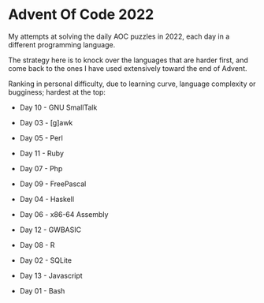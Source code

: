 # Advent Of Code 2022

My attempts at solving the daily AOC puzzles in 2022, each day in a different programming language.

The strategy here is to knock over the languages that are harder first, and come back to the ones I have used extensively toward the end of Advent.

Ranking in personal difficulty, due to learning curve, language complexity or bugginess; hardest at the top:

* Day 10 - GNU SmallTalk

* Day 03 - [g]awk

* Day 05 - Perl

* Day 11 - Ruby

* Day 07 - Php

* Day 09 - FreePascal

* Day 04 - Haskell

* Day 06 - x86-64 Assembly

* Day 12 - GWBASIC

* Day 08 - R

* Day 02 - SQLite

* Day 13 - Javascript

* Day 01 - Bash

